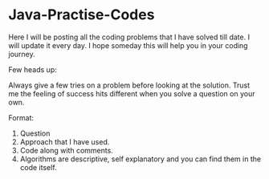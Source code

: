 # Java-Practise-Codes

Here I will be posting all the coding problems that I have solved till date. 
I will update it every day. I hope someday this will help you in your coding journey.

Few heads up:

Always give a few tries on a problem before looking at the solution. Trust me the feeling of success hits different when you solve a question on your own.

Format:

1. Question
2. Approach that I have used. 
3. Code along with comments.
4. Algorithms are descriptive, self explanatory and you can find them in the code itself.
